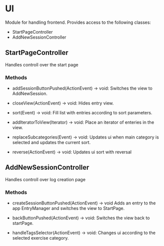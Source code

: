 # UI

Module for handling frontend. Provides access to the following classes:

- StartPageController
- AddNewSessionController

## StartPageController

Handles controll over the start page

### Methods

- addSessionButtonPushed(ActionEvent) -> void: Switches the view to AddNewSession.

- closeView(ActionEvent) -> void: Hides entry view.

- sort(Event) -> void: Fill list with entries according to sort parameters. 

- addIteratorToView(Iterator) -> void: Place an iterator of enteries in the view.

- replaceSubcategories(Event) -> void: Updates ui when main category is selected and updates the current sort.

- reverse(ActionEvent) -> void: Updates ui sort with reversal




## AddNewSessionController

Handles controll over log creation page

### Methods

- createSessionButtonPushed(ActionEvent) -> void Adds an entry to the app EntryManager and switches the view to StartPage.

- backButtonPushed(ActionEvent) -> void: Switches the view back to startPage.

- handleTagsSelector(ActionEvent) -> void: Changes ui according to the selected exercise category.






